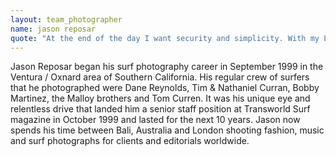 ```yaml
---
layout: team_photographer
name: jason reposar
quote: "At the end of the day I want security and simplicity. With my Liquid Eye set up, I have the security in knowing that my camera gear is safe, fully functional and can take a slight bang without busting up on me. I also love the fact that I haven't lost a screw or mis-threaded a port since I've been using it. It's a perfect system for me. It's idiot proof!"
---
```

Jason Reposar began his surf photography career in September 1999 in the Ventura / Oxnard area of Southern California. His regular crew of surfers that he photographed were Dane Reynolds, Tim & Nathaniel Curran, Bobby Martinez, the Malloy brothers and Tom Curren. It was his unique eye and relentless drive that landed him a senior staff position at Transworld Surf magazine in October 1999 and lasted for the next 10 years. Jason now spends his time between Bali, Australia and London shooting fashion, music and surf photographs for clients and editorials worldwide.

